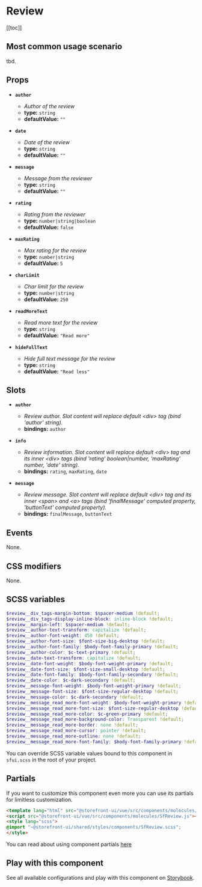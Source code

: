 # Review

<!-- No Component description -->


[[toc]]


## Most common usage scenario

tbd.


## Props

- **`author`**
  - _Author of the review_
  - **type:** `string`
  - **defaultValue:** `""`

- **`date`**
  - _Date of the review_
  - **type:** `string`
  - **defaultValue:** `""`

- **`message`**
  - _Message from the reviewer_
  - **type:** `string`
  - **defaultValue:** `""`

- **`rating`**
  - _Rating from the reviewer_
  - **type:** `number|string|boolean`
  - **defaultValue:** `false`

- **`maxRating`**
  - _Max rating for the review_
  - **type:** `number|string`
  - **defaultValue:** `5`

- **`charLimit`**
  - _Char limit for the review_
  - **type:** `number|string`
  - **defaultValue:** `250`

- **`readMoreText`**
  - _Read more text for the review_
  - **type:** `string`
  - **defaultValue:** `"Read more"`

- **`hideFullText`**
  - _Hide full text message for the review_
  - **type:** `string`
  - **defaultValue:** `"Read less"`


## Slots

- **`author`**
  - _Review author. Slot content will replace default &lt;div&gt; tag (bind 'author' string)._
  - **bindings:** `author`

- **`info`**
  - _Review information. Slot content will replace default &lt;div&gt; tag and its inner &lt;div&gt; tags (bind 'rating' boolean|number, 'maxRating' number, 'date' string)._
  - **bindings:** `rating`, `maxRating`, `date`

- **`message`**
  - _Review message. Slot content will replace default &lt;div&gt; tag and its inner &lt;span&gt; and &lt;a&gt; tags (bind 'finalMessage' computed property, 'buttonText' computed property)._
  - **bindings:** `finalMessage`, `buttonText`


## Events

None.


## CSS modifiers

None.


## SCSS variables

```scss
$review__div_tags-margin-bottom: $spacer-medium !default;
$review__div_tags-display-inline-block: inline-block !default;
$review__margin-left: $spacer-medium !default;
$review__author-text-transform: capitalize !default;
$review__author-font-weight: 450 !default;
$review__author-font-size: $font-size-big-desktop !default;
$review__author-font-family: $body-font-family-primary !default;
$review__author-color: $c-text-primary !default;
$review__date-text-transform: capitalize !default;
$review__date-font-weight: $body-font-weight-primary !default;
$review__date-font-size: $font-size-small-desktop !default;
$review__date-font-family: $body-font-family-secondary !default;
$review__date-color: $c-dark-secondary !default;
$review__message-font-weight: $body-font-weight-primary !default;
$review__message-font-size: $font-size-regular-desktop !default;
$review__message-color: $c-dark-secondary !default;
$review__message_read_more-font-weight: $body-font-weight-primary !default;
$review__message_read_more-font-size: $font-size-regular-desktop !default;
$review__message_read_more-color: $c-green-primary !default;
$review__message_read_more-background-color: Transparent !default;
$review__message_read_more-border: none !default;
$review__message_read_more-cursor: pointer !default;
$review__message_read_more-outline: none !default;
$review__message_read_more-font-family: $body-font-family-primary !default;
```

You can override SCSS variable values bound to this component in `sfui.scss` in the root of your project.


## Partials

If you want to customize this component even more you can use its partials for limitless customization.

```html
<template lang="html" src="@storefront-ui/vue/src/components/molecules/SfReview.html"></template>
<script src="@storefront-ui/vue/src/components/molecules/SfReview.js"></script>
<style lang="scss">
@import "~@storefront-ui/shared/styles/components/SfReview.scss";
</style>
```

You can read about using component partials [here](docs.storefrontui.io/customization)


## Play with this component

See all available configurations and play with this component on <a href="https://storybook.storefrontui.io/?path=/story/">Storybook</a>.
